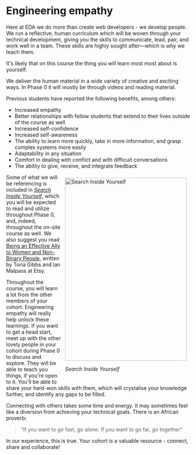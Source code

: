 # Engineering empathy

Here at EDA we do more than create web developers - we develop people. We run a reflective, human curriculum which will be woven through your technical development, giving you the skills to communicate, lead, pair, and work well in a team. These skills are highly sought after&mdash;which is why we teach them.

It's likely that on this course the thing you will learn most most about is yourself.

We deliver the human material in a wide variety of creative and exciting ways. In Phase 0 it will mostly be through videos and reading material.

Previous students have reported the following benefits, among others:

- Increased empathy
- Better relationships with fellow students that extend to their lives outside of the course as well
- Increased self-confidence
- Increased self-awareness
- The ability to learn more quickly, take in more information, and grasp complex systems more easily
- Adaptability in any situation
- Comfort in dealing with conflict and with difficult conversations
- The ability to give, receive, and integrate feedback

<figure style="float: right; margin: 10px">
  <img src="/images/siy-cover.jpg" width="333" height="499" alt="Search Inside Yourself">
  <figcaption><p><em>Search Inside Yourself</em></p></figcaption>
</figure>

Some of what we will be referencing is included in [*Search Inside Yourself*](https://github.com/dev-academy-programme/curriculum/tree/master/resources/nt-search-inside-yourself-TEXT-VIDEO), which you will be expected to read and utilize throughout Phase 0, and, indeed, throughout the on-site course as well. We also suggest you read [Being an Effective Ally to Women and Non-Binary People](https://codeascraft.com/2016/10/19/being-an-effective-ally-to-women-and-non-binary-people/), written by Toria Gibbs and Ian Malpass at Etsy.

Throughout the course, you will learn a lot from the other members of your cohort. Engineering empathy will really help unlock these learnings. If you want to get a head start, meet up with the other lovely people in your cohort during Phase 0 to discuss and explore. They will be able to teach you things, if you're open to it. You'll be able to share your hard-won skills with them, which will crystalise your knowledge further, and identify any gaps to be filled. 

Connecting with others takes some time and energy. It may sometimes feel like a diversion from achieving your technical goals. There is an African proverb: 
  
> "If you want to go fast, go alone. If you want to go far, go together"
  
In our experience, this is true. Your cohort is a valuable resource - connect, share and collaborate!

